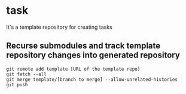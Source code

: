 # task
It's a template repository for creating tasks

## Recurse submodules and track template repository changes into generated repository 

```
git remote add template [URL of the template repo]
git fetch --all
git merge template/[branch to merge] --allow-unrelated-histories
git push 
```
